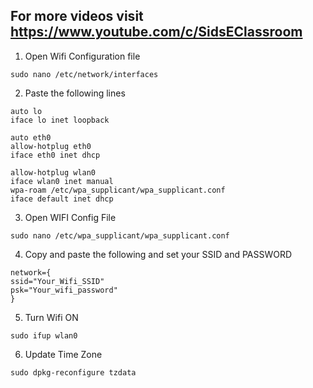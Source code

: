 ## For more videos visit https://www.youtube.com/c/SidsEClassroom

1. Open Wifi Configuration file
```
sudo nano /etc/network/interfaces
```

2. Paste the following lines
```
auto lo
iface lo inet loopback

auto eth0
allow-hotplug eth0
iface eth0 inet dhcp

allow-hotplug wlan0
iface wlan0 inet manual
wpa-roam /etc/wpa_supplicant/wpa_supplicant.conf
iface default inet dhcp
```



3. Open WIFI Config File
```
sudo nano /etc/wpa_supplicant/wpa_supplicant.conf
```

4. Copy and paste the following and set your SSID and PASSWORD
```
network={
ssid="Your_Wifi_SSID"
psk="Your_wifi_password"
}
```

5. Turn Wifi ON
```
sudo ifup wlan0
```

6. Update Time Zone
```
sudo dpkg-reconfigure tzdata
```
